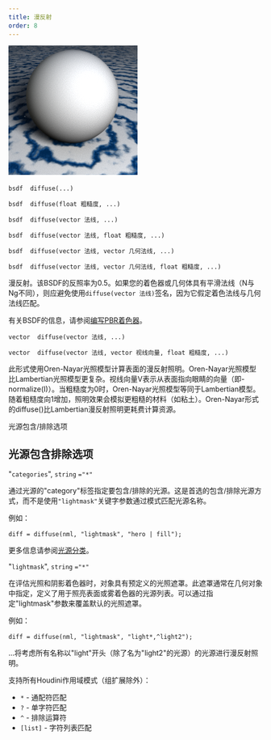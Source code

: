 ```yaml
---
title: 漫反射
order: 8
---
```

![](../_static/rendering/diffuse.png)

`bsdf  diffuse(...)`

`bsdf  diffuse(float 粗糙度, ...)`

`bsdf  diffuse(vector 法线, ...)`

`bsdf  diffuse(vector 法线, float 粗糙度, ...)`

`bsdf  diffuse(vector 法线, vector 几何法线, ...)`

`bsdf  diffuse(vector 法线, vector 几何法线, float 粗糙度, ...)`

漫反射。该BSDF的反照率为0.5。如果您的着色器或几何体具有平滑法线（N与Ng不同），则应避免使用`diffuse(vector 法线)`签名，因为它假定着色法线与几何法线匹配。

有关BSDF的信息，请参阅[编写PBR着色器](../pbr.html)。

`vector  diffuse(vector 法线, ...)`

`vector  diffuse(vector 法线, vector 视线向量, float 粗糙度, ...)`

此形式使用Oren-Nayar光照模型计算表面的漫反射照明。Oren-Nayar光照模型比Lambertian光照模型更复杂。视线向量V表示从表面指向眼睛的向量（即-normalize(I)）。当粗糙度为0时，Oren-Nayar光照模型等同于Lambertian模型。随着粗糙度向1增加，照明效果会模拟更粗糙的材料（如粘土）。Oren-Nayar形式的diffuse()比Lambertian漫反射照明更耗费计算资源。

光源包含/排除选项

## 光源包含排除选项

"`categories`",
`string`
`="*"`

通过光源的"category"标签指定要包含/排除的光源。这是首选的包含/排除光源方式，而不是使用`"lightmask"`关键字参数通过模式匹配光源名称。

例如：

```vex
diff = diffuse(nml, "lightmask", "hero | fill");

```

更多信息请参阅[光源分类](../../render/lights.html#categories)。

"`lightmask`",
`string`
`="*"`

在评估光照和阴影着色器时，对象具有预定义的光照遮罩。此遮罩通常在几何对象中指定，定义了用于照亮表面或雾着色器的光源列表。可以通过指定"lightmask"参数来覆盖默认的光照遮罩。

例如：

```vex
diff = diffuse(nml, "lightmask", "light*,^light2");

```

...将考虑所有名称以"light"开头（除了名为"light2"的光源）的光源进行漫反射照明。

支持所有Houdini作用域模式（组扩展除外）：

- `*` - 通配符匹配
- `?` - 单字符匹配
- `^` - 排除运算符
- `[list]` - 字符列表匹配